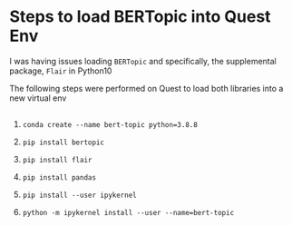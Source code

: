 # Steps to load BERTopic into Quest Env

I was having issues loading `BERTopic` and specifically, the supplemental package, `Flair` in Python10

The following steps were performed on Quest to load both libraries into a new virtual env

##

1. `conda create --name bert-topic python=3.8.8`

2. `pip install bertopic`

3. `pip install flair`

4. `pip install pandas`

5. `pip install --user ipykernel`

6. `python -m ipykernel install --user --name=bert-topic`


